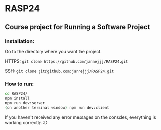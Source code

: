 # RASP24

## Course project for Running a Software Project

### Installation:
Go to the directory where you want the project.

HTTPS:
`git clone https://github.com/jannejjj/RASP24.git`

SSH:
`git clone git@github.com:jannejjj/RASP24.git`

### How to run:

```bash
cd RASP24/
npm install
npm run dev:server
(on another terminal window) npm run dev:client
```

If you haven't received any error messages on the consoles, everything is working correctly. :D
